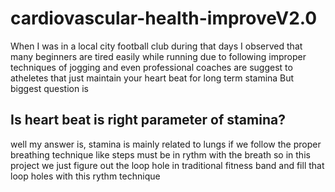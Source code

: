 # cardiovascular-health-improveV2.0

When I was in a local city football club during that days I observed that many beginners are tired easily while running due to following improper techniques of jogging 
and even professional coaches are suggest to atheletes that just maintain your heart beat for long term stamina 
But biggest question is

## Is heart beat is right parameter of stamina?

well my answer is, stamina is mainly related to lungs if we follow the proper breathing technique like steps must be in rythm with the breath
so in this project we just figure out the loop hole in traditional fitness band and fill that loop holes with this rythm technique
